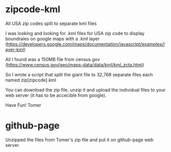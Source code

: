 # zipcode-kml
All USA zip codes split to separate kml files

I was looking and looking for .kml files for USA zip code to display boundraies on google maps with a .kml layer (https://developers.google.com/maps/documentation/javascript/examples/layer-kml)

All I found was a 150MB file from census.gov (https://www.census.gov/geo/maps-data/data/kml/kml_zcta.html)

So I wrote a script that split the giant file to 32,768 separate files each named zip[zipcode].kml

You can download the zip file, unzip it and upload the individual files to your web server (it has to be accecible from google).

Have Fun!
Tomer

# github-page

Unzipped the files from Tomer's zip file and put it on github-page web server.